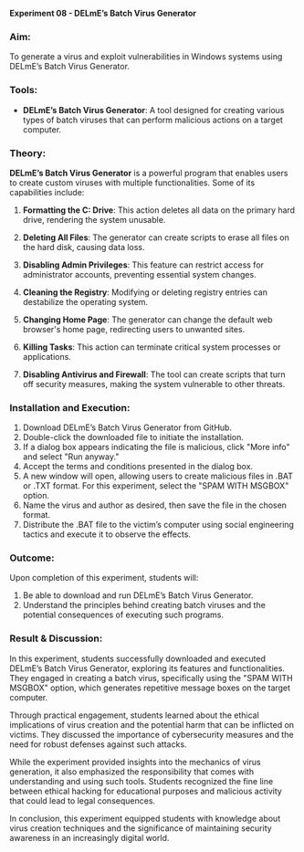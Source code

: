 **Experiment 08 - DELmE’s Batch Virus Generator** 


### Aim:
To generate a virus and exploit vulnerabilities in Windows systems using DELmE’s Batch Virus Generator.

### Tools:
- **DELmE’s Batch Virus Generator**: A tool designed for creating various types of batch viruses that can perform malicious actions on a target computer.

### Theory:
**DELmE’s Batch Virus Generator** is a powerful program that enables users to create custom viruses with multiple functionalities. Some of its capabilities include:

1. **Formatting the C: Drive**: This action deletes all data on the primary hard drive, rendering the system unusable.
   
2. **Deleting All Files**: The generator can create scripts to erase all files on the hard disk, causing data loss.

3. **Disabling Admin Privileges**: This feature can restrict access for administrator accounts, preventing essential system changes.

4. **Cleaning the Registry**: Modifying or deleting registry entries can destabilize the operating system.

5. **Changing Home Page**: The generator can change the default web browser's home page, redirecting users to unwanted sites.

6. **Killing Tasks**: This action can terminate critical system processes or applications.

7. **Disabling Antivirus and Firewall**: The tool can create scripts that turn off security measures, making the system vulnerable to other threats.

### Installation and Execution:
1. Download DELmE’s Batch Virus Generator from GitHub.
2. Double-click the downloaded file to initiate the installation.
3. If a dialog box appears indicating the file is malicious, click "More info" and select "Run anyway."
4. Accept the terms and conditions presented in the dialog box.
5. A new window will open, allowing users to create malicious files in .BAT or .TXT format. For this experiment, select the "SPAM WITH MSGBOX" option.
6. Name the virus and author as desired, then save the file in the chosen format.
7. Distribute the .BAT file to the victim’s computer using social engineering tactics and execute it to observe the effects.

### Outcome:
Upon completion of this experiment, students will:
1. Be able to download and run DELmE’s Batch Virus Generator.
2. Understand the principles behind creating batch viruses and the potential consequences of executing such programs.

### Result & Discussion:
In this experiment, students successfully downloaded and executed DELmE’s Batch Virus Generator, exploring its features and functionalities. They engaged in creating a batch virus, specifically using the "SPAM WITH MSGBOX" option, which generates repetitive message boxes on the target computer.

Through practical engagement, students learned about the ethical implications of virus creation and the potential harm that can be inflicted on victims. They discussed the importance of cybersecurity measures and the need for robust defenses against such attacks. 

While the experiment provided insights into the mechanics of virus generation, it also emphasized the responsibility that comes with understanding and using such tools. Students recognized the fine line between ethical hacking for educational purposes and malicious activity that could lead to legal consequences.

In conclusion, this experiment equipped students with knowledge about virus creation techniques and the significance of maintaining security awareness in an increasingly digital world.
